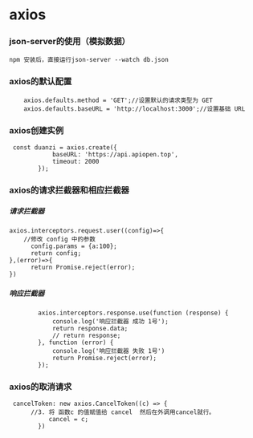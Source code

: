 # axios
### json-server的使用（模拟数据）
    npm 安装后，直接运行json-server --watch db.json
### axios的默认配置
        axios.defaults.method = 'GET';//设置默认的请求类型为 GET
        axios.defaults.baseURL = 'http://localhost:3000';//设置基础 URL
### axios创建实例
     const duanzi = axios.create({
                baseURL: 'https://api.apiopen.top',
                timeout: 2000
            });
### axios的请求拦截器和相应拦截器
##### 请求拦截器
    axios.interceptors.request.user((config)=>{
        //修改 config 中的参数
          config.params = {a:100};
          return config;
    },(error)=>{
          return Promise.reject(error);
    })
    
##### 响应拦截器
            axios.interceptors.response.use(function (response) {
                console.log('响应拦截器 成功 1号');
                return response.data;
                // return response;
            }, function (error) {
                console.log('响应拦截器 失败 1号')
                return Promise.reject(error);
            });
### axios的取消请求
     cancelToken: new axios.CancelToken((c) => {
          //3. 将 函数c 的值赋值给 cancel  然后在外调用cancel就行。
               cancel = c;
            })
